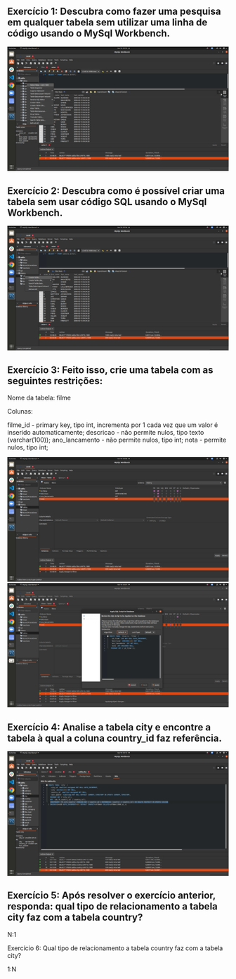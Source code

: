 ## Exercício 1: Descubra como fazer uma pesquisa em qualquer tabela sem utilizar uma linha de código usando o MySql Workbench.

<img src="img/ex1.png" alt="Pesquisa"/>

## Exercício 2: Descubra como é possível criar uma tabela sem usar código SQL usando o MySql Workbench.

<img src="img/ex2.png" alt="criando a tabela"/>

## Exercício 3: Feito isso, crie uma tabela com as seguintes restrições:

Nome da tabela: filme

Colunas:

filme_id - primary key, tipo int, incrementa por 1 cada vez que um valor é inserido automaticamente;
descricao - não permite nulos, tipo texto (varchar(100));
ano_lancamento - não permite nulos, tipo int;
nota - permite nulos, tipo int;

<img src="img/ex3.1.png" alt="criando a tabela"/>
<img src="img/ex3.2.png" alt="criando a tabela"/>


## Exercício 4: Analise a tabela city e encontre a tabela à qual a coluna country_id faz referência.

<img src="img/ex4.png" alt="referencia entre tabelas"/>


## Exercício 5: Após resolver o exercício anterior, responda: qual tipo de relacionamento a tabela city faz com a tabela country?

N:1

Exercício 6: Qual tipo de relacionamento a tabela country faz com a tabela city?

1:N


